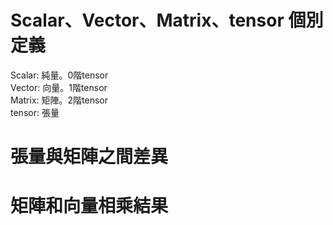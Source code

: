 Scalar、Vector、Matrix、tensor 個別定義
===
Scalar: 純量。0階tensor<br>
Vector: 向量。1階tensor<br>
Matrix: 矩陣。2階tensor<br>
tensor: 張量<br>

張量與矩陣之間差異
===


矩陣和向量相乘結果
===
